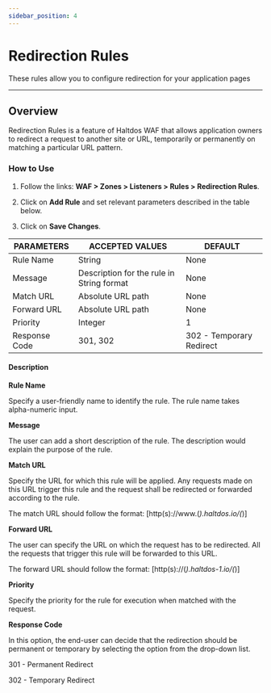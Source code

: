 ```yaml
---
sidebar_position: 4
---
```

# Redirection Rules

These rules allow you to configure redirection for your application pages

---

## Overview

Redirection Rules is a feature of Haltdos WAF that allows application owners to redirect a request to another site or URL, temporarily or permanently on matching a particular URL pattern.

### How to Use

1. Follow the links: **WAF > Zones > Listeners > Rules > Redirection Rules**.

2. Click on **Add Rule** and set relevant parameters described in the table below.

3. Click on **Save Changes**.

| PARAMETERS    | ACCEPTED VALUES                           | DEFAULT                  |
|---------------|-------------------------------------------|--------------------------|
| Rule Name     | String                                    | None                     |
| Message       | Description for the rule in String format | None                     |
| Match URL     | Absolute URL path                         | None                     |
| Forward URL   | Absolute URL path                         | None                     |
| Priority      | Integer                                   | 1                        |
| Response Code | 301, 302                                  | 302 - Temporary Redirect |

#### Description

**Rule Name**

Specify a user-friendly name to identify the rule. The rule name takes alpha-numeric input.

**Message**

The user can add a short description of the rule. The description would explain the purpose of the rule.

**Match URL**

Specify the URL for which this rule will be applied. Any requests made on this URL trigger this rule and the request shall be redirected or forwarded according to the rule.

The match URL should follow the format: [http(s)://www.(*).haltdos.io/(*)]

**Forward URL**

The user can specify the URL on which the request has to be redirected. All the requests that trigger this rule will be forwarded to this URL.

The forward URL should follow the format: [http(s)://(*).haltdos-1.io/(*)] 

**Priority**

Specify the priority for the rule for execution when matched with the request.

**Response Code**

In this option, the end-user can decide that the redirection should be permanent or temporary by selecting the option from the drop-down list.

301 - Permanent Redirect 

302 - Temporary Redirect
